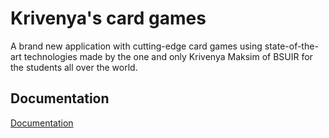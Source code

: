 
# Krivenya's card games

A brand new application with cutting-edge card games using state-of-the-art technologies made by the one and only Krivenya Maksim of BSUIR for the students all over the world.




## Documentation

[Documentation](https://github.com/maxkrivenya/android_durak/docs/srs.md)

